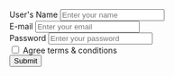 <form action="/submit-form.html" method="post">
    <label for="uname">User's Name</label> <td></td>
    <input type="text" id="uname" name="uname" placeholder="Enter your name"><br>
    <label for="email">E-mail</label> <td></td>
    <input type="text" id="email" name="email" placeholder="Enter your email"><br>
    <label for="pswd">Password</label> <td></td><td></td>
    <input type="text" id="pswd" name="pswd" placeholder="Enter your password"><br>
    <input type="checkbox" id="atc" name="atc" >
    <label for="atc">Agree terms & conditions</label><br> 
     <button type="button" >Submit</button>    
</form>
